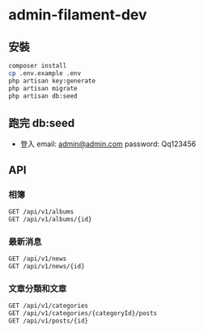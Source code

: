# admin-filament-dev

## 安裝

```bash
composer install
cp .env.example .env
php artisan key:generate
php artisan migrate
php artisan db:seed
```
## 跑完 db:seed
- 登入
email: admin@admin.com
password: Qq123456

## API

### 相簿

```bash
GET /api/v1/albums
GET /api/v1/albums/{id}
```

### 最新消息

```bash
GET /api/v1/news
GET /api/v1/news/{id}
```

### 文章分類和文章

```bash
GET /api/v1/categories
GET /api/v1/categories/{categoryId}/posts
GET /api/v1/posts/{id}
```